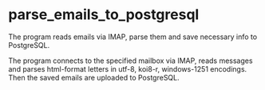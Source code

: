 # parse_emails_to_postgresql
The program reads emails via IMAP, parse them and save necessary info to PostgreSQL.

The program connects to the specified mailbox via IMAP, reads messages and parses html-format letters in utf-8, koi8-r, windows-1251 encodings. Then the saved emails are uploaded to PostgreSQL.
